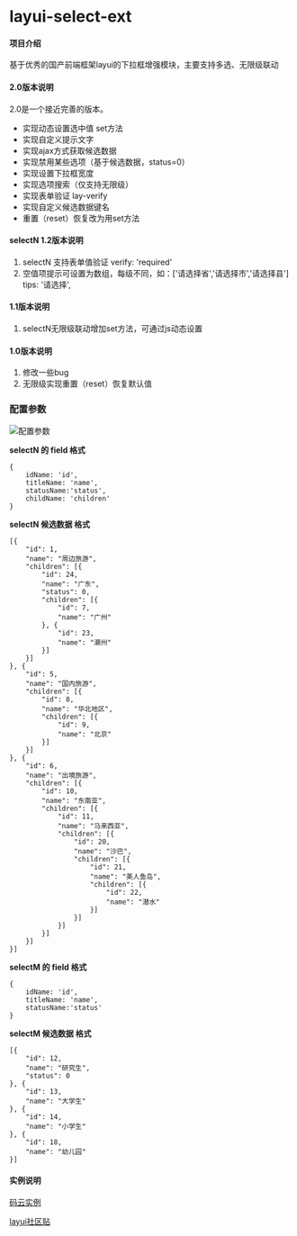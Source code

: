 # layui-select-ext

#### 项目介绍
基于优秀的国产前端框架layui的下拉框增强模块，主要支持多选、无限级联动

#### 2.0版本说明
2.0是一个接近完善的版本。

- 实现动态设置选中值 set方法
- 实现自定义提示文字
- 实现ajax方式获取候选数据
- 实现禁用某些选项（基于候选数据，status=0）
- 实现设置下拉框宽度
- 实现选项搜索（仅支持无限级）
- 实现表单验证 lay-verify
- 实现自定义候选数据键名
- 重置（reset）恢复改为用set方法

#### selectN 1.2版本说明
1. selectN 支持表单值验证
verify: 'required'
2. 空值项提示可设置为数组，每级不同，如：['请选择省','请选择市','请选择县']
tips: '请选择',

#### 1.1版本说明
1. selectN无限级联动增加set方法，可通过js动态设置

#### 1.0版本说明
1. 修改一些bug
2. 无限级实现重置（reset）恢复默认值


### 配置参数


![配置参数](https://gitee.com/uploads/images/2018/0526/182854_3daaac38_724516.png "配置参数")

 **selectN 的 field 格式**
``` 
{
	idName: 'id',
	titleName: 'name',
	statusName:'status',
	childName: 'children'
}
```
 **selectN 候选数据 格式**
```
[{
	"id": 1,
	"name": "周边旅游",
	"children": [{
		"id": 24,
		"name": "广东",
		"status": 0,
		"children": [{
			"id": 7,
			"name": "广州"
		}, {
			"id": 23,
			"name": "潮州"
		}]
	}]
}, {
	"id": 5,
	"name": "国内旅游",
	"children": [{
		"id": 8,
		"name": "华北地区",
		"children": [{
			"id": 9,
			"name": "北京"
		}]
	}]
}, {
	"id": 6,
	"name": "出境旅游",
	"children": [{
		"id": 10,
		"name": "东南亚",
		"children": [{
			"id": 11,
			"name": "马来西亚",
			"children": [{
				"id": 20,
				"name": "沙巴",
				"children": [{
					"id": 21,
					"name": "美人鱼岛",
					"children": [{
						"id": 22,
						"name": "潜水"
					}]
				}]
			}]
		}]
	}]
}]
```

 **selectM 的 field 格式**
``` 
{
	idName: 'id',
	titleName: 'name',
	statusName:'status'
}
```


 **selectM 候选数据 格式**

``` 
[{
	"id": 12,
	"name": "研究生",
	"status": 0
}, {
	"id": 13,
	"name": "大学生"
}, {
	"id": 14,
	"name": "小学生"
}, {
	"id": 18,
	"name": "幼儿园"
}]
```


#### 实例说明
 [码云实例](http://moretop.gitee.io/layui-select-ext/ "码云实例") 

 [layui社区贴](http://fly.layui.com/jie/26751/ "Fly社区")